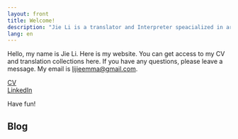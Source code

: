 ```yaml
---
layout: front
title: Welcome!
description: "Jie Li is a translator and Interpreter speacialized in artifical intelligence, environmental protection, economics and automotive industry."
lang: en
---
```


Hello, my name is Jie Li. Here is my website. You can get access to my CV and translation collections here. If you have any questions, please leave a message. My email is lijieemma@gmail.com. 

[CV](https://www.slideshare.net/slideshow/embed_code/key/qAtf06GrhNxSWV)    
[LinkedIn](https://www.linkedin.com/in/%E6%B4%81-%E6%9D%8E-7936b4a8/)

Have fun!

## Blog
